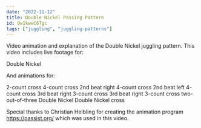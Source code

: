 ```yaml
---
date: "2022-11-12"
title: Double Nickel Passing Pattern
id: Ow1kwwC6Tgc
tags: ["juggling", "juggling-patterns"]
---
```


Video animation and explanation of the Double Nickel juggling pattern. This video includes live footage for:

Double Nickel

And animations for:

2-count cross
4-count cross 2nd beat right
4-count cross 2nd beat left
4-count cross 3rd beat right
3-count cross 3rd beat right
3-count cross two-out-of-three
Double Nickel
Double Nickel cross

Special thanks to Christian Helbling for creating the animation program https://passist.org/ which was used in this video.
